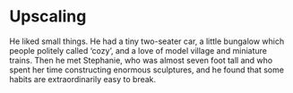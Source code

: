 Upscaling
=========He liked small things. He had a tiny two-seater car, a little bungalow which people politely called ‘cozy’, and a love of model village and miniature trains. Then he met Stephanie, who was almost seven foot tall and who spent her time constructing enormous sculptures, and he found that some habits are extraordinarily easy to break.
